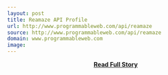 ```yaml
---
layout: post
title: Reamaze API Profile
url: http://www.programmableweb.com/api/reamaze
source: http://www.programmableweb.com/api/reamaze
domain: www.programmableweb.com
image: 
---
```


<p></p>
<center><p><a href="http://www.programmableweb.com/api/reamaze" style='padding:25px; font-sze:18px; font-weight: bold;'>Read Full Story</a></p></center>
